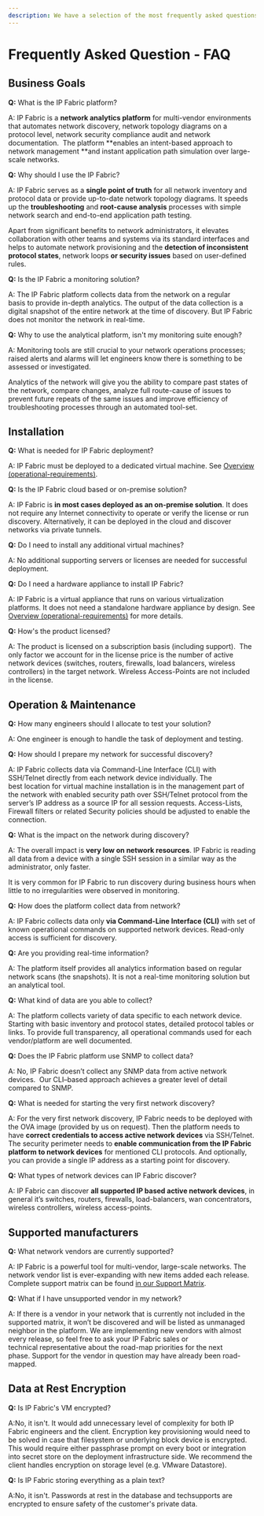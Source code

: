 ```yaml
---
description: We have a selection of the most frequently asked questions that you can check out here!
---
```


# Frequently Asked Question - FAQ

## Business Goals

**Q:** What is the IP Fabric platform?

A: IP Fabric is a **network analytics platform** for multi-vendor environments that automates network discovery, network topology diagrams on a protocol level, network security compliance audit and network documentation.  The platform **enables an intent-based approach to network management **and instant application path simulation over large-scale networks.

**Q:** Why should I use the IP Fabric?

A: IP Fabric serves as a **single point of truth** for all network inventory and protocol data or provide up-to-date network topology diagrams. It speeds up the **troubleshooting** and **root-cause analysis** processes with simple network search and end-to-end application path testing.

Apart from significant benefits to network administrators, it elevates collaboration with other teams and systems via its standard interfaces and helps to automate network provisioning and the **detection of inconsistent protocol states**, network loops **or security issues** based on user-defined rules.

**Q:** Is the IP Fabric a monitoring solution?

A: The IP Fabric platform collects data from the network on a regular basis to provide in-depth analytics. The output of the data collection is a digital snapshot of the entire network at the time of discovery. But IP Fabric does not monitor the network in real-time.

**Q:** Why to use the analytical platform, isn't my monitoring suite enough?

A: Monitoring tools are still crucial to your network operations processes; raised alerts and alarms will let engineers know there is something to be assessed or investigated.

Analytics of the network will give you the ability to compare past states of the network, compare changes, analyze full route-cause of issues to prevent future repeats of the same issues and improve efficiency of troubleshooting processes through an automated tool-set.

## Installation

**Q:** What is needed for IP Fabric deployment?

A: IP Fabric must be deployed to a dedicated virtual machine. See [Overview (operational-requirements)](index.md#operational-requirements).

**Q:** Is the IP Fabric cloud based or on-premise solution?

A: IP Fabric is **in most cases deployed as an on-premise solution**. It does not require any Internet connectivity to operate or verify the license or run discovery. Alternatively, it can be deployed in the cloud and discover networks via private tunnels.

**Q:** Do I need to install any additional virtual machines?

A: No additional supporting servers or licenses are needed for successful deployment.

**Q:** Do I need a hardware appliance to install IP Fabric?

A: IP Fabric is a virtual appliance that runs on various virtualization platforms. It does not need a standalone hardware appliance by design. See [Overview (operational-requirements)](index.md#operational-requirements) for more details.

**Q:** How's the product licensed?

A: The product is licensed on a subscription basis (including support).  The only factor we account for in the license price is the number of active network devices (switches, routers, firewalls, load balancers, wireless controllers) in the target network. Wireless Access-Points are not included in the license.

## Operation & Maintenance

**Q:** How many engineers should I allocate to test your solution?

A: One engineer is enough to handle the task of deployment and testing.

**Q:** How should I prepare my network for successful discovery?

A: IP Fabric collects data via Command-Line Interface (CLI) with SSH/Telnet directly from each network device individually. The best location for virtual machine installation is in the management part of the network with enabled security path over SSH/Telnet protocol from the server’s IP address as a source IP for all session requests. Access-Lists, Firewall filters or related Security policies should be adjusted to enable the connection.

**Q:** What is the impact on the network during discovery?

A: The overall impact is **very low on network resources**. IP Fabric is reading all data from a device with a single SSH session in a similar way as the administrator, only faster.

It is very common for IP Fabric to run discovery during business hours when little to no irregularities were observed in monitoring.

**Q:** How does the platform collect data from network?

A: IP Fabric collects data only **via Command-Line Interface (CLI)** with set of known operational commands on supported network devices. Read-only access is sufficient for discovery.

**Q:** Are you providing real-time information?

A: The platform itself provides all analytics information based on regular network scans (the snapshots). It is not a real-time monitoring solution but an analytical tool.

**Q:** What kind of data are you able to collect?

A: The platform collects variety of data specific to each network device. Starting with basic inventory and protocol states, detailed protocol tables or links. To provide full transparency, all operational commands used for each vendor/platform are well documented.

**Q:** Does the IP Fabric platform use SNMP to collect data?

A: No, IP Fabric doesn’t collect any SNMP data from active network devices.  Our CLI–based approach achieves a greater level of detail compared to SNMP.

**Q:** What is needed for starting the very first network discovery?

A: For the very first network discovery, IP Fabric needs to be deployed with the OVA image (provided by us on request). Then the platform needs to have **correct credentials to access active network devices** via SSH/Telnet. The security perimeter needs to **enable communication from the IP Fabric platform to network devices** for mentioned CLI protocols. And optionally, you can provide a single IP address as a starting point for discovery.

**Q:** What types of network devices can IP Fabric discover?

A: IP Fabric can discover **all supported IP based active network devices**, in general it’s switches, routers, firewalls, load-balancers, wan concentrators, wireless controllers, wireless access-points.

## Supported manufacturers

**Q:** What network vendors are currently supported?

A: IP Fabric is a powerful tool for multi-vendor, large-scale networks. The network vendor list is ever-expanding with new items added each release. Complete support matrix can be found [in our Support Matrix](https://matrix.ipfabric.io).

**Q:** What if I have unsupported vendor in my network?

A: If there is a vendor in your network that is currently not included in the supported matrix, it won’t be discovered and will be listed as unmanaged neighbor in the platform. We are implementing new vendors with almost every release, so feel free to ask your IP Fabric sales or technical representative about the road-map priorities for the next phase. Support for the vendor in question may have already been road-mapped.

## Data at Rest Encryption

**Q:** Is IP Fabric's VM encrypted?

A:No, it isn't. It would add unnecessary level of complexity for both IP Fabric engineers and the client. Encryption key provisioning would need to be solved in case that filesystem or underlying block device is encrypted. This would require either passphrase prompt on every boot or integration into secret store on the deployment infrastructure side. We recommend the client handles encryption on storage level (e.g. VMware Datastore).

**Q:** Is IP Fabric storing everything as a plain text?

A:No, it isn't. Passwords at rest in the database and techsupports are encrypted to ensure safety of the customer's private data.
